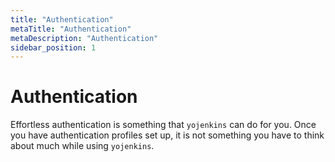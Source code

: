 ```yaml
---
title: "Authentication"
metaTitle: "Authentication"
metaDescription: "Authentication"
sidebar_position: 1
---
```


# Authentication

Effortless authentication is something that `yojenkins` can do for you. Once you have
authentication profiles set up, it is not something you have to think about much while using `yojenkins`.
